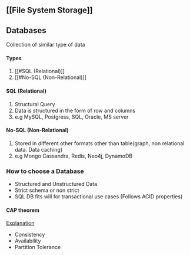
## [[File System Storage]]

## Databases
Collection of similar type of data

#### Types
1. [[#SQL (Relational)]]
2. [[#No-SQL (Non-Relational)]]

#### SQL (Relational)
1. Structural Query 
2. Data is structured in the form of row and columns
3. e.g MySQL, Postgress, SQL, Oracle, MS server

#### No-SQL (Non-Relational)
1. Stored in different other formats other than table(graph, non relational data. Data caching)
2. e.g Mongo Cassandra, Redis, Neo4j, DynamoDB

### How to choose a Database
- Structured and Unstructured Data
- Strict schema or non strict
- SQL DB fits will for transactional use cases (Follows ACID properties)

#### CAP theorem
[Explanation](https://stackoverflow.com/questions/12346326/cap-theorem-availability-and-partition-tolerance)
- Consistency
- Availability
- Partition Tolerance

